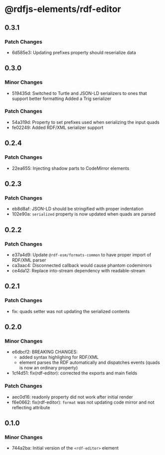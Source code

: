 # @rdfjs-elements/rdf-editor

## 0.3.1

### Patch Changes

- 6d585e3: Updating prefixes property should reserialize data

## 0.3.0

### Minor Changes

- 519435d: Switched to Turtle and JSON-LD serializers to ones that support better formatting
  Added a Trig serializer

### Patch Changes

- 54a319d: Property to set prefixes used when serializing the input quads
- fe02249: Added RDF/XML serializer support

## 0.2.4

### Patch Changes

- 22ea655: Injecting shadow parts to CodeMirror elements

## 0.2.3

### Patch Changes

- eb8d8af: JSON-LD should be stringified with proper indentation
- 102e90a: `serialized` property is now updated when quads are parsed

## 0.2.2

### Patch Changes

- e37a4d9: Update `@rdf-esm/formats-common` to have proper import of RDF/XML parser
- ca3aac4: Disconnected callback would cause phantom codemirrors
- ce4da12: Replace into-stream dependency with readable-stream

## 0.2.1

### Patch Changes

- fix: quads setter was not updating the serialized contents

## 0.2.0

### Minor Changes

- e6dbcf2: BREAKING CHANGES:
  - added syntax highlighing for RDF/XML
  - element parses the RDF automatically and dispatches events (quads is now an ordinary property)
- 1cf4d51: fix(rdf-editor): corrected the exports and main fields

### Patch Changes

- aec0d16: readonly property did not work after initial render
- f6e0662: fix(rdf-editor): `format` was not updating code mirror and not reflecting attribute

## 0.1.0

### Minor Changes

- 744a2ba: Initial version of the `<rdf-editor>` element
